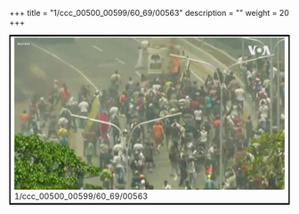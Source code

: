 +++
title = "1/ccc_00500_00599/60_69/00563"
description = ""
weight = 20
+++

<table style="border:2px solid black;max-width:800px;max-height:800px;" 
><tr><td>
<img class="center-fit-jpg"
src="/jpg_/aaa_20190430_NxaOmWaI8sI_00562.jpg">
1/ccc_00500_00599/60_69/00563
</img></td></tr></table>
